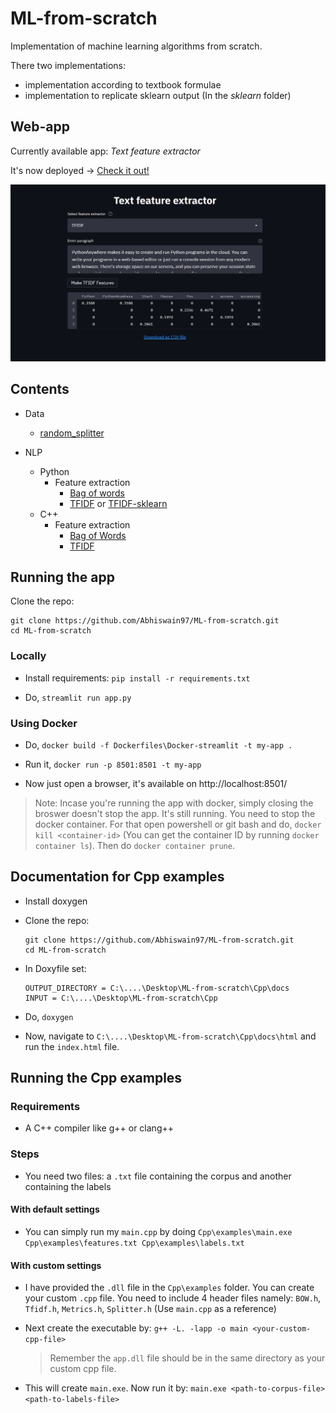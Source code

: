 # ML-from-scratch

Implementation of machine learning algorithms from scratch.

There two implementations:
- implementation according to textbook formulae
- implementation to replicate sklearn output (In the *sklearn* folder)

## Web-app

Currently available app: *Text feature extractor* 

It's now deployed -> [Check it out!](https://textfeaturextractor.herokuapp.com/)

<p align="center">
  <img src="txt_ext.gif">
</p>

## Contents

- Data
  - [random_splitter](https://github.com/Abhiswain97/ML-from-scratch/blob/master/Cpp/Data/src/Splitter.cpp) 
  
- NLP
  - Python
    - Feature extraction 
      - [Bag of words](https://github.com/Abhiswain97/ML-from-scratch/blob/master/NLP/feature_extraction/BOW.py) 
      - [TFIDF](https://github.com/Abhiswain97/ML-from-scratch/blob/master/NLP/feature_extraction/Tfidf.py) or [TFIDF-sklearn](https://github.com/Abhiswain97/ML-from-scratch/blob/master/sklearn/NLP/feature_extraction/Tfidf.py)
  - C++
    - Feature extraction
      - [Bag of Words](https://github.com/Abhiswain97/ML-from-scratch/blob/master/Cpp/NLP/feature_extraction/src/BOW.cpp)
      - [TFIDF](https://github.com/Abhiswain97/ML-from-scratch/blob/master/Cpp/NLP/feature_extraction/src/Tfidf.cpp) 


## Running the app

Clone the repo:
```
git clone https://github.com/Abhiswain97/ML-from-scratch.git
cd ML-from-scratch
```

### Locally

- Install requirements: `pip install -r requirements.txt`

- Do, `streamlit run app.py`

### Using Docker

- Do, `docker build -f Dockerfiles\Docker-streamlit -t my-app .`

- Run it, `docker run -p 8501:8501 -t my-app`

- Now just open a browser, it's available on http://localhost:8501/

> Note: Incase you're running the app with docker, simply closing the broswer doesn't stop the app. It's still running. You need to stop the docker container. For that open powershell or git bash and do, `docker kill <container-id>` (You can get the container ID by running `docker container ls`). Then do `docker container prune`. 

## Documentation for Cpp examples

- Install doxygen

- Clone the repo: 
  ```
  git clone https://github.com/Abhiswain97/ML-from-scratch.git
  cd ML-from-scratch
  ```
- In Doxyfile set:
  ```
  OUTPUT_DIRECTORY = C:\....\Desktop\ML-from-scratch\Cpp\docs
  INPUT = C:\....\Desktop\ML-from-scratch\Cpp
  ```
- Do, `doxygen`

- Now, navigate to `C:\....\Desktop\ML-from-scratch\Cpp\docs\html` and run the `index.html` file.

## Running the Cpp examples

### Requirements

- A C++ compiler like g++ or clang++

### Steps

- You need two files: a `.txt` file containing the corpus and another containing the labels

#### With default settings

- You can simply run my `main.cpp` by doing `Cpp\examples\main.exe Cpp\examples\features.txt Cpp\examples\labels.txt`

#### With custom settings

- I have provided the `.dll` file in the `Cpp\examples` folder. You can create your custom `.cpp` file. You need to include 4 header files namely: `BOW.h`, `Tfidf.h`, `Metrics.h`, `Splitter.h` (Use `main.cpp` as a reference)

- Next create the executable by: `g++ -L. -lapp -o main <your-custom-cpp-file>`
  > Remember the `app.dll` file should be in the same directory as your custom cpp file.

- This will create `main.exe`. Now run it by: `main.exe <path-to-corpus-file> <path-to-labels-file>`


